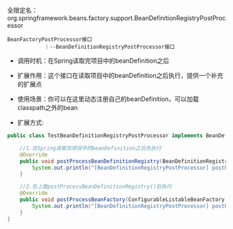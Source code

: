 全限定名：org.springframework.beans.factory.support.BeanDefinitionRegistryPostProcessor  
```text
BeanFactoryPostProcessor接口
            ｜--BeanDefinitionRegistryPostProcessor接口
```
- 调用时机：在Spring读取完项目中的beanDefinition之后
- 扩展作用：这个接口在读取项目中的beanDefinition之后执行，提供一个补充的扩展点  
- 使用场景：你可以在这里动态注册自己的beanDefinition，可以加载classpath之外的bean

- 扩展方式:
```java
public class TestBeanDefinitionRegistryPostProcessor implements BeanDefinitionRegistryPostProcessor {

    //1.在Spring读取完项目中的beanDefinition之后先执行
    @Override
    public void postProcessBeanDefinitionRegistry(BeanDefinitionRegistry registry) throws BeansException {
        System.out.println("[BeanDefinitionRegistryPostProcessor] postProcessBeanDefinitionRegistry");
    }

    //2.在上面postProcessBeanDefinitionRegistry()后执行
    @Override
    public void postProcessBeanFactory(ConfigurableListableBeanFactory beanFactory) throws BeansException {
        System.out.println("[BeanDefinitionRegistryPostProcessor] postProcessBeanFactory");
    }
}
```
